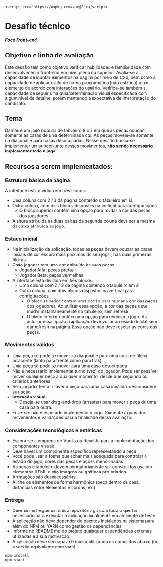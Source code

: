 ```
<script src="https://unpkg.com/vue@2"></script>
```

# Desafio técnico
##### Foco Front-end

## Objetivo e linha de avaliação

Este desafio tem como objetivo verificar habilidades e familiaridade com desenvolvimento front-end em nível pleno ou superior.
Avalia-se a capacidade de montar elementos na página por meio de CSS, bem como a capacidade de aplicar estilo de forma programática (não estática) à um elemento de acordo com interações do usuário.
Verifica-se também a capacidade de seguir uma guia/determinação visual especificada com algum nível de detalhe, porém mantendo a expectativa de interpretação do candidato.

## Tema

Damas é um jogo popular de tabuleiro 8 x 8 em que as peças ocupam somente as casas de uma determinada cor. As peças movem-se somente na diagonal e para casas desocupadas.
Nesse desafio busca-se implementar um subconjunto desses movimentos, **não sendo necessário implementar todo o jogo**.

## Recursos a serem implementados:
### Estrutura básica da página

A interface está dividida em três blocos:
- Uma coluna com 2 / 3 da página contendo o tabuleiro em si
- Outra coluna, com dois blocos dispostos na vertical para configurações
    - O bloco superior contém uma opção para mudar a cor das peças dos jogadores
- A altura atribuida às duas caixas da segunda coluna deve ser a mesma da caixa atribuida ao jogo.

### Estado inicial
- Na inicialização da aplicação, todas as peças devem ocupar as casas iniciais de cor escura mais próximas do seu jogar, nas duas primeiras fileiras
- Cada jogador tem uma cor atribuída às suas peças
    - Jogador Alfa: peças pretas
    - Jogador Beta: peças vermelhas
- A interface está dividida em três blocos:
    - Uma coluna com 2 / 3 da página contendo o tabuleiro em si
    - Outra coluna, com dois blocos dispostos na vertical para configurações
        - O bloco superior contém uma opção para mudar a cor das peças dos jogadores. Ao utilizar essa opção, a cor das peças deve mudar instantaneamente no tabuleiro, sem refresh
        - O bloco inferior contém uma opção para reiniciar o jogo. Ao acionar essa opção a aplicação deve voltar ao estado inicial sem dar refresh na página. Essa opção não deve resetar as cores das peças.

### Movimentos válidos
- Uma peça só pode se mover na diagonal e para uma casa de fileira adjacente (tanto para frente como para trás)
- Uma peça só pode se mover para uma casa desocupada
- Não é necessário implementar turno (vez) do jogador. Pode ser possível mover qualquer peça a qualquer momento, desde que seguindo os critérios anteriores
- Se o jogador tentar mover a peça para uma casa inválida, desconsidere sua ação
- **Interação visual:**
    - Deseja-se usar drag-and-drop (arrastar) para mover a peça de uma casa para outra.
- Frise-se: não é esperado implementar o jogo. Somente alguns dos movimentos e validações para a finalidade dessa avaliação.

### Considerações tecnológicas e estéticas
- Espera-se o emprego de VueJs ou ReactJs para a implementação dos componentes visuais
- Deve haver um componente específico representando a peça.
- Você pode usar a forma que achar mais adequada para controlar o estado do jogo, cores das peças e ações mencionadas.
- As peças e tabuleiro devem obrigatoriamente ser construídos usando elementos HTML e não imagens ou gráficos pré-criados.
- Animações são desnecessárias
- Alinhe os elementos de forma harmônica (peça dentro da casa, distâncias entre elementos e bordas, etc)

### Entrega
- Deve ser entregue um único repositório git com tudo o que for necessário para executar a aplicação localmente em ambiente de teste
- A aplicação não deve depender de pacotes instalados no sistema para além do NPM ou YARN como gestão de dependências
- Informe no README.md do projeto quaisquer dependências externas utilizadas e a sua motivação.
- A aplicação deve ser capaz de iniciar utilizando os comandos abaixo (ou a versão equivalente com yarn)

```
npm install
npm start
```
